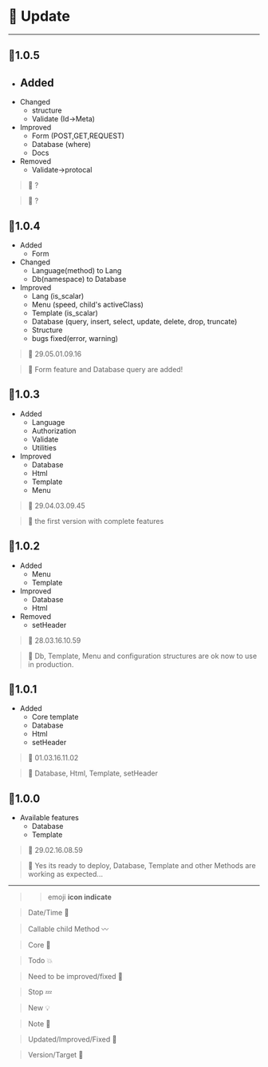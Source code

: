 # :seedling: Update
---
## :triangular_flag_on_post:1.0.5

- Added
    -
- Changed
    - structure
    - Validate (Id->Meta)
- Improved
    - Form (POST,GET,REQUEST)
    - Database (where)
    - Docs
- Removed
    - Validate->protocal

>:date: ?

>:pushpin: ?

## :triangular_flag_on_post:1.0.4
- Added
    - Form
- Changed
    - Language(method) to Lang
    - Db(namespace) to Database
- Improved
    - Lang (is_scalar)
    - Menu (speed, child's activeClass)
    - Template (is_scalar)
    - Database (query, insert, select, update, delete, drop, truncate)
    - Structure
    - bugs fixed(error, warning)

>:date: 29.05.01.09.16

>:pushpin: Form feature and Database query are added!

## :triangular_flag_on_post:1.0.3
- Added
    - Language
    - Authorization
    - Validate
    - Utilities
- Improved
    - Database
    - Html
    - Template
    - Menu

>:date: 29.04.03.09.45

>:pushpin: the first version with complete features

## :triangular_flag_on_post:1.0.2
- Added
    - Menu
    - Template
- Improved
    - Database
    - Html
- Removed
    - setHeader

>:date: 28.03.16.10.59

>:pushpin: Db, Template, Menu and configuration structures are ok now to use in production.

## :triangular_flag_on_post:1.0.1
- Added
    - Core template
    - Database
    - Html
    - setHeader

>:date: 01.03.16.11.02

>:pushpin: Database, Html, Template, setHeader

## :triangular_flag_on_post:1.0.0
- Available features
    - Database
    - Template

>:date: 29.02.16.08.59

>:pushpin: Yes its ready to deploy, Database, Template and other Methods are working as expected...

---
>> emoji **icon indicate**

> Date/Time :date:

> Callable child Method :wavy_dash:

> Core :dizzy:

> Todo :collision:

> Need to be improved/fixed :hammer:

> Stop :zzz:

> New :bulb:

> Note :pushpin:

> Updated/Improved/Fixed :seedling:

> Version/Target :triangular_flag_on_post: